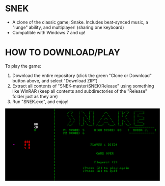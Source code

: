 # SNEK
+ A clone of the classic game; Snake. Includes beat-synced music, a "lunge" ability, and multiplayer! (sharing one keyboard)
+ Compatible with Windows 7 and up!

HOW TO DOWNLOAD/PLAY
===========
To play the game:
1. Download the entire repository (click the green "Clone or Download" button above, and select "Download ZIP")
2. Extract all contents of "SNEK-master\SNEK\Release" using something like WinRAR (keep all contents and subdirectories of the "Release" folder just as they are)
3. Run "SNEK.exe", and enjoy!

![SNEK Gameplay](https://raw.githubusercontent.com/M-O-Marmalade/SNEK/master/Screenshots/snake%20sc.PNG)
